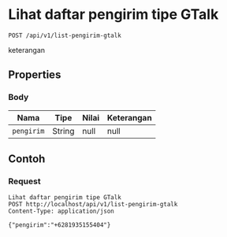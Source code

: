 # Lihat daftar pengirim tipe GTalk
```http
POST /api/v1/list-pengirim-gtalk
```
keterangan
## Properties
### Body
Nama | Tipe | Nilai | Keterangan
--- | --- | --- | ---
<code>pengirim</code> | String | null | null
## Contoh
### Request
```http
Lihat daftar pengirim tipe GTalk
POST http://localhost/api/v1/list-pengirim-gtalk
Content-Type: application/json

{"pengirim":"+6281935155404"}
```
